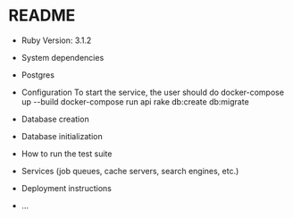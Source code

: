 # README

* Ruby Version: 3.1.2

* System dependencies
- Postgres

* Configuration
To start the service, the user should do
docker-compose up --build
docker-compose run api rake db:create db:migrate

* Database creation

* Database initialization

* How to run the test suite

* Services (job queues, cache servers, search engines, etc.)

* Deployment instructions

* ...
